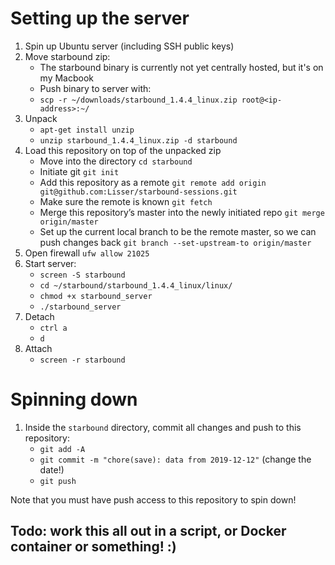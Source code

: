 # Setting up the server
1. Spin up Ubuntu server (including SSH public keys)
2. Move starbound zip:
    * The starbound binary is currently not yet centrally hosted, but it's on my Macbook
    * Push binary to server with:
    * `scp -r ~/downloads/starbound_1.4.4_linux.zip root@<ip-address>:~/`
3. Unpack
    * `apt-get install unzip`
    * `unzip starbound_1.4.4_linux.zip -d starbound`
4. Load this repository on top of the unpacked zip
    * Move into the directory `cd starbound`
    * Initiate git `git init`
    * Add this repository as a remote `git remote add origin git@github.com:Lisser/starbound-sessions.git`
    * Make sure the remote is known `git fetch`
    * Merge this repository’s master into the newly initiated repo `git merge origin/master`
    * Set up the current local branch to be the remote master, so we can push changes back `git branch --set-upstream-to origin/master`
7. Open firewall `ufw allow 21025`
8. Start server:
    * `screen -S starbound`
    * `cd ~/starbound/starbound_1.4.4_linux/linux/`
    * `chmod +x starbound_server`
    * `./starbound_server`
9. Detach
    * `ctrl a`
    * `d`
10. Attach
    * `screen -r starbound`

# Spinning down 
1. Inside the `starbound` directory, commit all changes and push to this repository:
    * `git add -A`
    * `git commit -m "chore(save): data from 2019-12-12"` (change the date!)
    * `git push`

Note that you must have push access to this repository to spin down!


## Todo: work this all out in a script, or Docker container or something! :)
